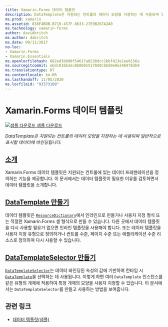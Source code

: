 ```yaml
---
title: Xamarin.Forms 데이터 템플릿
description: DataTemplate은 지원되는 컨트롤의 데이터 모양을 지정하는 데 사용되며 일반적으로 표시할 데이터에 바인딩됩니다.
ms.prod: xamarin
ms.assetid: 838F4BDB-B719-457F-8633-27E9B267A2A0
ms.technology: xamarin-forms
author: davidbritch
ms.author: dabritch
ms.date: 09/11/2017
no-loc:
- Xamarin.Forms
- Xamarin.Essentials
ms.openlocfilehash: 682ed3b0d0f54617a0238dcc1bbf413e1ee0156a
ms.sourcegitcommit: ebdc016b3ec0b06915170d0cbbd9e0e2469763b9
ms.translationtype: HT
ms.contentlocale: ko-KR
ms.lasthandoff: 11/05/2020
ms.locfileid: "93373109"
---
```

# <a name="no-locxamarinforms-data-templates"></a>Xamarin.Forms 데이터 템플릿

[![샘플 다운로드](~/media/shared/download.png) 샘플 다운로드](/samples/xamarin/xamarin-forms-samples/templates-datatemplates)

_DataTemplate은 지원되는 컨트롤의 데이터 모양을 지정하는 데 사용되며 일반적으로 표시할 데이터에 바인딩됩니다._

## <a name="introduction"></a>[소개](introduction.md)

Xamarin.Forms 데이터 템플릿은 지원되는 컨트롤에 있는 데이터 프레젠테이션을 정의하는 기능을 제공합니다. 이 문서에서는 데이터 템플릿이 필요한 이유를 검토하면서 데이터 템플릿을 소개합니다.

## <a name="creating-a-datatemplate"></a>[DataTemplate 만들기](creating.md)

데이터 템플릿은 [`ResourceDictionary`](xref:Xamarin.Forms.ResourceDictionary)에서 인라인으로 만들거나 사용자 지정 형식 또는 적절한 Xamarin.Forms 셀 형식으로 만들 수 있습니다. 다른 곳에서 데이터 템플릿을 다시 사용할 필요가 없으면 인라인 템플릿을 사용해야 합니다. 또는 데이터 템플릿을 사용자 지정 유형으로 정의하거나 컨트롤 수준, 페이지 수준 또는 애플리케이션 수준 리소스로 정의하여 다시 사용할 수 있습니다.

## <a name="creating-a-datatemplateselector"></a>[DataTemplateSelector 만들기](selector.md)

[`DataTemplateSelector`](xref:Xamarin.Forms.DataTemplateSelector)는 데이터 바인딩된 속성의 값에 기반하여 런타임 시 [`DataTemplate`](xref:Xamarin.Forms.DataTemplate)을 선택하는 데 사용됩니다. 이렇게 하면 여러 `DataTemplate` 인스턴스를 같은 유형의 개체에 적용하여 특정 개체의 모양을 사용자 지정할 수 있습니다. 이 문서에서는 `DataTemplateSelector`를 만들고 사용하는 방법을 보여줍니다.

## <a name="related-links"></a>관련 링크

- [데이터 템플릿(샘플)](/samples/xamarin/xamarin-forms-samples/templates-datatemplates)